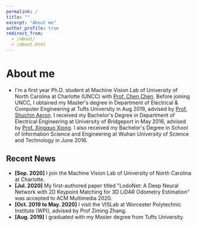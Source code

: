 ```yaml
---
permalink: /
title: ""
excerpt: "About me"
author_profile: true
redirect_from: 
  - /about/
  - /about.html
---
```

# <i class="fa fa-cog fa-spin fa-fw"></i> About me #

* I'm a first year Ph.D. student at Machine Vision Lab of University of North Carolina at Charlotte (UNCC) with [Prof. Chen Chen](https://webpages.uncc.edu/cchen62/). Before joining UNCC, I obtained my Master's degree in Department of Electrical & Computer Engineering at Tufts University in Aug 2019, advised by [Prof. Shuchin Aeron](http://www.ece.tufts.edu/~shuchin/). I received my Bachelor's Degree in Department of Electrical Engineering at University of Bridgeport in May 2016, advised by [Prof. Xingguo Xiong](https://www.bridgeport.edu/faculty/xingguo-michael-xiong). I also received my Bachelor's Degree in School of Information Science and Engineering at Wuhan University of Science and Technology in June 2016. 


## <i class="fa fa-fw fa-rss "></i> Recent News ##

<ul style="width: auto; height: 300px; overflow: auto">
  <li> <b>[Sep. 2020]</b> I join the Machine Vision Lab of University of North Carolina at Charlotte.</li>

  <li> <b>[Jul. 2020]</b> My first-authored paper titled "LodoNet: A Deep Neural Network with 2D Keypoint Matching for 3D LiDAR Odometry Estimation" was accepted to ACM Multimedia 2020.</li>

  <li> <b>[Oct. 2019 to May. 2020]</b> I visit the VISLab at Worcester Polytechnic Institute (WPI), advised by Prof Ziming Zhang.</li>
  
  <li> <b>[Aug. 2019]</b> I graduated with my Master degree from Tufts University.</li>
 

